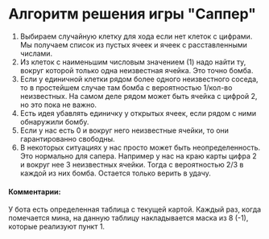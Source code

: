 # Алгоритм решения игры "Саппер"

1. Выбираем случайную клетку для хода если нет клеток с цифрами. Мы получаем список из пустых ячеек и ячеек с расставленными числами.
2. Из клеток с наименьшим числовым значением (1) надо найти ту, вокруг которой только одна неизвестная ячейка. Это точно бомба.
3. Если у единичной клетки рядом более одного неизвестного соседа, то в простейшем случае там бомба с вероятностью 1/кол-во неизвестных. 
На самом деле рядом может быть ячейка с цифрой 2, но это пока не важно.
4. Есть идея убавлять единичку у открытых ячеек, если рядом с ними обнаружили бомбу.
5. Если у нас есть 0 и вокруг него неизвестные ячейки, то они гарантированно свободны.
6. В некоторых ситуациях у нас просто может быть неопределенность. Это нормально для сапера. Например у нас на краю карты цифра 2 и вокруг нее 3 неизвестных ячейки.
Тогда с вероятностью 2/3 в каждой из них бомба. Остается только верить в удачу.

#### Комментарии:

У бота есть определенная таблица с текущей картой. Каждый раз, когда помечается мина, на данную таблицу накладывается маска из 8 (-1), которые реализуют пункт 1.
